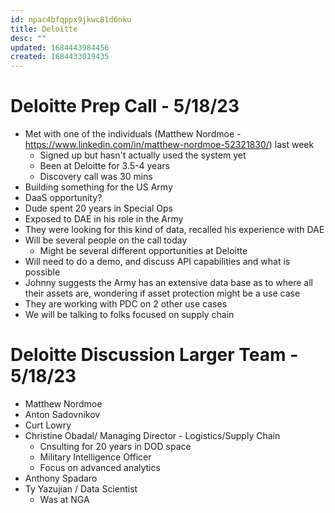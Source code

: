 ```yaml
---
id: npac4bfqppx9jkwc81d6nku
title: Deloitte
desc: ""
updated: 1684443984456
created: 1684433019435
---
```


# Deloitte Prep Call - 5/18/23

- Met with one of the individuals (Matthew Nordmoe - https://www.linkedin.com/in/matthew-nordmoe-52321830/) last week
  - Signed up but hasn't actually used the system yet
  - Been at Deloitte for 3.5-4 years
  - Discovery call was 30 mins
- Building something for the US Army
- DaaS opportunity?
- Dude spent 20 years in Special Ops
- Exposed to DAE in his role in the Army
- They were looking for this kind of data, recalled his experience with DAE
- Will be several people on the call today
  - Might be several different opportunities at Deloitte
- Will need to do a demo, and discuss API capabilities and what is possible
- Johnny suggests the Army has an extensive data base as to where all their assets are, wondering if asset protection might be a use case
- They are working with PDC on 2 other use cases
- We will be talking to folks focused on supply chain

# Deloitte Discussion Larger Team - 5/18/23

- Matthew Nordmoe
- Anton Sadovnikov
- Curt Lowry
- Christine Obadal/ Managing Director - Logistics/Supply Chain
  - Cnsulting for 20 years in DOD space
  - Military Intelligence Officer
  - Focus on advanced analytics
- Anthony Spadaro
- Ty Yazujian / Data Scientist
  - Was at NGA
